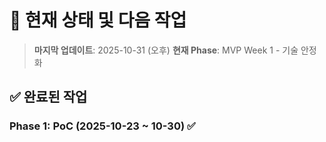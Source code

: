 # 📍 현재 상태 및 다음 작업

> **마지막 업데이트**: 2025-10-31 (오후)
> **현재 Phase**: MVP Week 1 - 기술 안정화

## ✅ 완료된 작업

### Phase 1: PoC (2025-10-23 ~ 10-30) ✅
